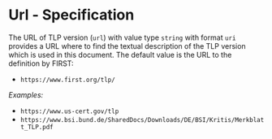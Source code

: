 # Url - Specification

The URL of TLP version (`url`) with value type `string` with format `uri` provides a URL where to find the textual
description of the TLP version which is used in this document. The default value is the URL to the definition by FIRST:

* `https://www.first.org/tlp/`

*Examples:*

* `https://www.us-cert.gov/tlp`
* `https://www.bsi.bund.de/SharedDocs/Downloads/DE/BSI/Kritis/Merkblatt_TLP.pdf`
